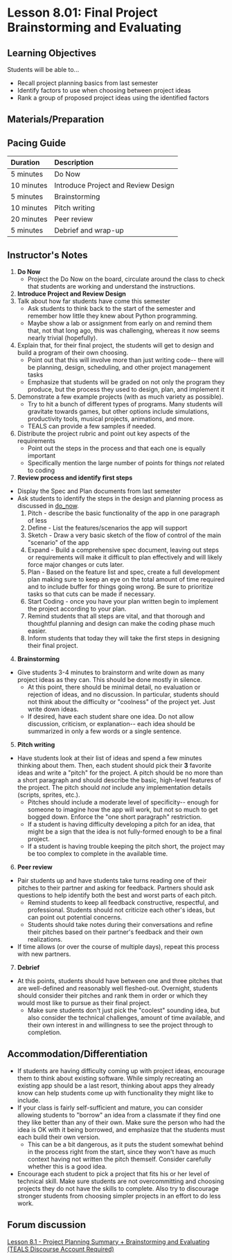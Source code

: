 # Lesson 8.01: Final Project Brainstorming and Evaluating

## Learning Objectives

Students will be able to...

* Recall project planning basics from last semester
* Identify factors to use when choosing between project ideas
* Rank a group of proposed project ideas using the identified factors

## Materials/Preparation

## Pacing Guide

| Duration | Description |
| :--- | :--- |
| 5 minutes | Do Now |
| 10 minutes | Introduce Project and Review Design |
| 5 minutes | Brainstorming |
| 10 minutes | Pitch writing |
| 20 minutes | Peer review |
| 5 minutes | Debrief and wrap-up |

## Instructor's Notes

1. **Do Now** 
   * Project the Do Now on the board, circulate around the class to check that students are working and understand the instructions. 
2.  **Introduce Project and Review Design**  
   1. Talk about how far students have come this semester
      * Ask students to think back to the start of the semester and remember how little they knew about Python programming.
      * Maybe show a lab or assignment from early on and remind them that, not that long ago, this was challenging, whereas it now seems nearly trivial \(hopefully\).
   2. Explain that, for their final project, the students will get to design and build a program of their own choosing.
      * Point out that this will involve more than just writing code-- there will be planning, design, scheduling, and other project management tasks
      * Emphasize that students will be graded on not only the program they produce, but the process they used to design, plan, and implement it
   3. Demonstrate a few example projects \(with as much variety as possible\).
      * Try to hit a bunch of different types of programs.  Many students will gravitate towards games, but other options include simulations, productivity tools, musical projects, animations, and more.
      * TEALS can provide a few samples if needed.
   4. Distribute the project rubric and point out key aspects of the requirements
      * Point out the steps in the process and that each one is equally important 
      * Specifically mention the large number of points for things _not_ related to coding
3.  **Review process and identify first steps** 
   * Display the Spec and Plan documents from last semester
   * Ask students to identify the steps in the design and planning process as discussed in [do\_now](do_now.md).
     1. Pitch - describe the basic functionality of the app in one paragraph of less
     2. Define - List the features/scenarios the app will support
     3. Sketch - Draw a very basic sketch of the flow of control of the main "scenario" of the app
     4. Expand - Build a comprehensive spec document, leaving out steps or requirements will make it difficult to plan effectively and will likely force major changes or cuts later. 
     5. Plan - Based on the feature list and spec, create a full development plan making sure to keep an eye on the total amount of time required and to include buffer for things going wrong.  Be sure to prioritize tasks so that cuts can be made if necessary. 
     6. Start Coding - once you have your plan written begin to implement the project according to your plan. 
     7. Remind students that all steps are vital, and that thorough and thoughtful planning and design can make the coding phase much easier.
     8. Inform students that today they will take the first steps in designing their final project.
4.  **Brainstorming**  
   * Give students 3-4 minutes to brainstorm and write down as many project ideas as they can.  This should be done mostly in silence.
     * At this point, there should be minimal detail, no evaluation or rejection of ideas, and no discussion.  In particular, students should not think about the difficulty or "coolness" of the project yet.  Just write down ideas.
     * If desired, have each student share one idea.  Do not allow discussion, criticism, or explanation-- each idea should be summarized in only a few words or a single sentence.
5.  **Pitch writing**  
   * Have students look at their list of ideas and spend a few minutes thinking about them. Then, each student should pick their **3** favorite ideas and write a "pitch" for the project.  A pitch should be no more than a short paragraph and should describe the basic, high-level features of the project.  The pitch should _not_ include any implementation details \(scripts, sprites, etc.\).
     * Pitches should include a moderate level of specificity-- enough for someone to imagine how the app will work, but not so much to get bogged down.  Enforce the "one short paragraph" restriction.
     * If a student is having difficulty developing a pitch for an idea, that might be a sign that the idea is not fully-formed enough to be a final project.
     * If a student is having trouble keeping the pitch short, the project may be too complex to complete in the available time.
6.  **Peer review**  
   * Pair students up and have students take turns reading one of their pitches to their partner and asking for feedback.  Partners should ask questions to help identify both the best and worst parts of each pitch.
     * Remind students to keep all feedback constructive, respectful, and professional.  Students should not criticize each other's ideas, but can point out potential concerns.
     * Students should take notes during their conversations and refine their pitches based on their partner's feedback and their own realizations.
   * If time allows \(or over the course of multiple days\), repeat this process with new partners.
7.  **Debrief**  
   * At this points, students should have between one and three pitches that are well-defined and reasonably well fleshed-out.  Overnight, students should consider their pitches and rank them in order or which they would most like to pursue as their final project.
     * Make sure students don't just pick the "coolest" sounding idea, but also consider the technical challenges, amount of time available, and their own interest in and willingness to see the project through to completion.

## Accommodation/Differentiation

* If students are having difficulty coming up with project ideas, encourage them to think about existing software.  While simply recreating an existing app should be a last resort, thinking about apps they already know can help students come up with functionality they might like to include.
* If your class is fairly self-sufficient and mature, you can consider allowing students to "borrow" an idea from a classmate if they find one they like better than any of their own.  Make sure the person who had the idea is OK with it being borrowed, and emphasize that the students must each build their own version.
  * This can be a bit dangerous, as it puts the student somewhat behind in the process right from the start, since they won't have as much context having not written the pitch themself.  Consider carefully whether this is a good idea.
* Encourage each student to pick a project that fits his or her level of technical skill.  Make sure students are not overcommitting and choosing projects they do not have the skills to complete.  Also try to discourage stronger students from choosing simpler projects in an effort to do less work.

## Forum discussion

[Lesson 8.1 - Project Planning Summary + Brainstorming and Evaluating \(TEALS Discourse Account Required\)](https://forums.tealsk12.org/c/2nd-semester-unit-8-final-project/lesson-8-01-final-project-brainstorming-and-evalu)

